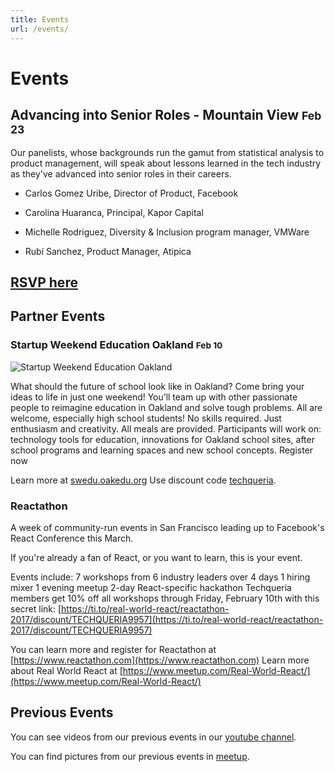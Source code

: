 ```yaml
---
title: Events
url: /events/
---
```


# Events

## Advancing into Senior Roles - Mountain View <small>Feb 23</small>

Our panelists, whose backgrounds run the gamut from statistical analysis to product management, will speak about lessons learned in the tech industry as they've advanced into senior roles in their careers.

- Carlos Gomez Uribe, Director of Product, Facebook

- Carolina Huaranca, Principal, Kapor Capital

- Michelle Rodriguez, Diversity & Inclusion program manager, VMWare

- Rubí Sanchez, Product Manager, Atipica


## [RSVP here](https://www.meetup.com/Latinos-in-Tech-Bay-Area/events/236882451/)

<!--No events planned yet for the future, join our [meetup](http://www.meetup.com/Latin-s-in-Tech-Bay-Area) to receive information when available. -->

## Partner Events

### Startup Weekend Education Oakland <small>Feb 10</small>

<img src="/images/oakedu.png" alt="Startup Weekend Education Oakland" />

What should the future of school look like in Oakland? Come bring your ideas to
life in just one weekend! You’ll team up with other passionate people to
reimagine education in Oakland and solve tough problems.  All are welcome,
especially high school students! No skills required. Just enthusiasm and
creativity. All meals are provided. Participants will work on: technology tools
for education, innovations for Oakland school sites, after school programs and
learning spaces and new school concepts. Register now

Learn more at [swedu.oakedu.org](http://swedu.oakedu.org) Use discount code
[techqueria](https://www.eventbrite.com/e/startup-weekend-education-schools-and-tools-for-oakland-tickets-29060726415?discount=techqueria).


### Reactathon

A week of community-run events in San Francisco leading up to Facebook's React Conference this March.

If you're already a fan of React, or you want to learn, this is your event.

Events include:
7 workshops from 6 industry leaders over 4 days
1 hiring mixer
1 evening meetup
2-day React-specific hackathon
Techqueria members get 10% off all workshops through Friday, February 10th with this secret
link: [https://ti.to/real-world-react/reactathon-2017/discount/TECHQUERIA9957](https://ti.to/real-world-react/reactathon-2017/discount/TECHQUERIA9957)

You can learn more and register for Reactathon at [https://www.reactathon.com](https://www.reactathon.com)
Learn more about Real World React at [https://www.meetup.com/Real-World-React/](https://www.meetup.com/Real-World-React/)

## Previous Events

You can see videos from our previous events in our [youtube channel](https://www.youtube.com/channel/UCUhXR0BOgyqrS1E_Sr4PVjQ).

You can find pictures from our previous events in [meetup](https://www.meetup.com/Latinos-in-Tech-Bay-Area/photos/).
